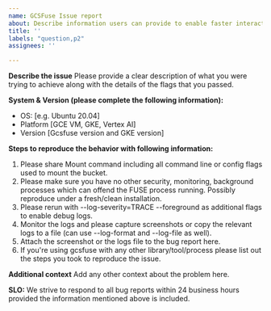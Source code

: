 ```yaml
---
name: GCSFuse Issue report
about: Describe information users can provide to enable faster interaction
title: ''
labels: "question,p2"
assignees: ''

---
```


**Describe the issue**
Please provide a clear description of what you were trying to achieve along with the details of the flags that you passed.

**System & Version (please complete the following information):**
 - OS: [e.g. Ubuntu 20.04]
 - Platform [GCE VM, GKE, Vertex AI]
 - Version [Gcsfuse version and GKE version]

**Steps to reproduce the behavior with following information:**
1. Please share Mount command including all command line or config flags used to mount the bucket.
2. Please make sure you have no other security, monitoring, background processes which can offend the FUSE process running. Possibly reproduce under a fresh/clean installation.
3. Please rerun with --log-severity=TRACE --foreground as additional flags to enable debug logs.
4. Monitor the logs and please capture screenshots or copy the relevant logs to a file (can use --log-format and --log-file as well).
5. Attach the screenshot or the logs file to the bug report here.
6. If you're using gcsfuse with any other library/tool/process please list out the steps you took to reproduce the issue.

**Additional context**
Add any other context about the problem here.

**SLO:**
We strive to respond to all bug reports within 24 business hours provided the information mentioned above is included.

